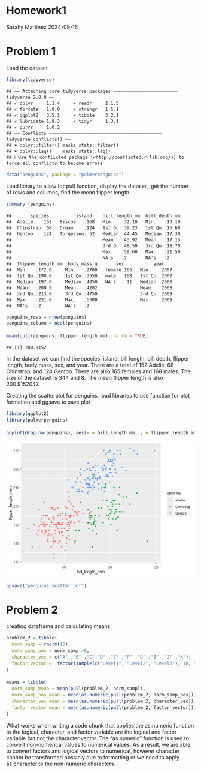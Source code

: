 Homework1
================
Sarahy Martinez
2024-09-16

# Problem 1

Load the dataset

``` r
library(tidyverse)
```

    ## ── Attaching core tidyverse packages ──────────────────────── tidyverse 2.0.0 ──
    ## ✔ dplyr     1.1.4     ✔ readr     2.1.5
    ## ✔ forcats   1.0.0     ✔ stringr   1.5.1
    ## ✔ ggplot2   3.5.1     ✔ tibble    3.2.1
    ## ✔ lubridate 1.9.3     ✔ tidyr     1.3.1
    ## ✔ purrr     1.0.2     
    ## ── Conflicts ────────────────────────────────────────── tidyverse_conflicts() ──
    ## ✖ dplyr::filter() masks stats::filter()
    ## ✖ dplyr::lag()    masks stats::lag()
    ## ℹ Use the conflicted package (<http://conflicted.r-lib.org/>) to force all conflicts to become errors

``` r
data("penguins", package = "palmerpenguins")
```

Load library to allow for pull function, display the dataset, ,get the
number of rows and columns, find the mean flipper length

``` r
summary (penguins)
```

    ##       species          island    bill_length_mm  bill_depth_mm  
    ##  Adelie   :152   Biscoe   :168   Min.   :32.10   Min.   :13.10  
    ##  Chinstrap: 68   Dream    :124   1st Qu.:39.23   1st Qu.:15.60  
    ##  Gentoo   :124   Torgersen: 52   Median :44.45   Median :17.30  
    ##                                  Mean   :43.92   Mean   :17.15  
    ##                                  3rd Qu.:48.50   3rd Qu.:18.70  
    ##                                  Max.   :59.60   Max.   :21.50  
    ##                                  NA's   :2       NA's   :2      
    ##  flipper_length_mm  body_mass_g       sex           year     
    ##  Min.   :172.0     Min.   :2700   female:165   Min.   :2007  
    ##  1st Qu.:190.0     1st Qu.:3550   male  :168   1st Qu.:2007  
    ##  Median :197.0     Median :4050   NA's  : 11   Median :2008  
    ##  Mean   :200.9     Mean   :4202                Mean   :2008  
    ##  3rd Qu.:213.0     3rd Qu.:4750                3rd Qu.:2009  
    ##  Max.   :231.0     Max.   :6300                Max.   :2009  
    ##  NA's   :2         NA's   :2

``` r
penguins_rows = nrow(penguins)
penguins_column = ncol(penguins)
 
mean(pull(penguins, flipper_length_mm), na.rm = TRUE)
```

    ## [1] 200.9152

In the dataset we can find the species, island, bill length, bill depth,
flipper length, body mass, sex, and year. There are a total of 152
Adelie, 68 Chinstrap, and 124 Gentoo. There are also 165 females and 168
males. The size of the dataset is 344 and 8. The mean flipper length is
also 200.9152047.

Creating the scatterplot for penguins, load libraries to use function
for plot formation and ggsave to save plot

``` r
library(ggplot2)
library(palmerpenguins)

ggplot(drop_na(penguins), aes(x = bill_length_mm, y = flipper_length_mm, color = species)) + geom_point()
```

![](p8105_hw1_sjm2284_files/figure-gfm/penguin_scatter-1.png)<!-- -->

``` r
ggsave("penguins_scatter.pdf")
```

# Problem 2

creating dataframe and calculating means

``` r
problem_2 = tibble(
  norm_samp = rnorm(10),
  norm_samp_pos = norm_samp >0,
  character_vec = c("A" ,"B" ,"C","D" ,"E" ,"F" ,"G" ,"I" ,"J" ,"K"),
  factor_vector =  factor(sample(c("Level1", "Level2", "Level3"), 10, replace = TRUE))
)

means = tibble(
  norm_samp_mean = mean(pull(problem_2, norm_samp)),
  norm_samp_pos_mean = mean(as.numeric(pull(problem_2, norm_samp_pos))),
  character_vec_mean = mean(as.numeric(pull(problem_2, character_vec))),
  factor_vector_mean = mean(as.numeric(pull(problem_2, factor_vector))),
)
```

What works when writing a code chunk that applies the as.numeric
function to the logical, character, and factor variable are the logical
and factor variable but not the character vector. The “as.numeric”
function is used to convert non-numerical values to numerical values. As
a result, we are able to convert factors and logical vectors to
numerical, however character cannot be transformed possibly due to
formatting or we need to apply as.character to the non-numeric
characters.
